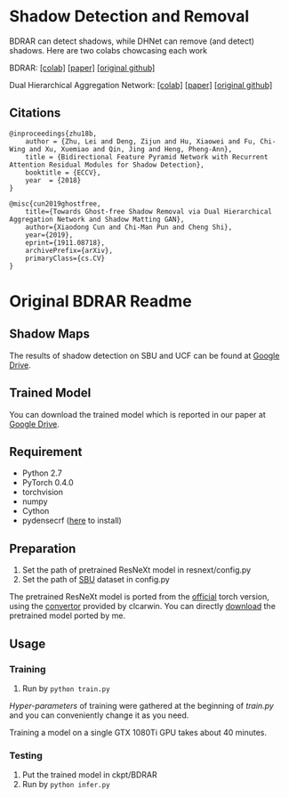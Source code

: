 # Shadow Detection and Removal

BDRAR can detect shadows, while DHNet can remove (and detect) shadows. Here are two colabs chowcasing each work

BDRAR:
[[colab]](https://colab.research.google.com/drive/1wrIWT3gG7pAWwbBbdI2MBPvZvWoQPT4G?usp=sharing)
[[paper]](https://openaccess.thecvf.com/content_ECCV_2018/papers/Lei_Zhu_Bi-directional_Feature_Pyramid_ECCV_2018_paper.pdf)
[[original github]](https://github.com/zijundeng/BDRAR)

Dual Hierarchical Aggregation Network:
[[colab]](https://colab.research.google.com/drive/1cJ_dsBUXFaFtjoZB9gDYeahjmysnvnTq#scrollTo=vKTxRib8UOSN)
[[paper]](https://arxiv.org/abs/1911.08718)
[[original github]](https://github.com/vinthony/ghost-free-shadow-removal)

## Citations
```
@inproceedings{zhu18b,   
    author = {Zhu, Lei and Deng, Zijun and Hu, Xiaowei and Fu, Chi-Wing and Xu, Xuemiao and Qin, Jing and Heng, Pheng-Ann},    
    title = {Bidirectional Feature Pyramid Network with Recurrent Attention Residual Modules for Shadow Detection},    
    booktitle = {ECCV},    
    year  = {2018}    
}
```
```
@misc{cun2019ghostfree,
    title={Towards Ghost-free Shadow Removal via Dual Hierarchical Aggregation Network and Shadow Matting GAN},
    author={Xiaodong Cun and Chi-Man Pun and Cheng Shi},
    year={2019},
    eprint={1911.08718},
    archivePrefix={arXiv},
    primaryClass={cs.CV}
}
```

# Original BDRAR Readme

## Shadow Maps
The results of shadow detection on SBU and UCF can be found at [Google Drive](https://drive.google.com/open?id=1Fhg5iuB2MSBtzklliXU65EwNbakfCkC1).

## Trained Model
You can download the trained model which is reported in our paper at [Google Drive](https://drive.google.com/open?id=1Cw3nUmWEmnTnAVXPn3xZYhQ_uzmWmsr7).

## Requirement
* Python 2.7
* PyTorch 0.4.0
* torchvision
* numpy
* Cython
* pydensecrf ([here](https://github.com/Andrew-Qibin/dss_crf) to install)

## Preparation
1. Set the path of pretrained ResNeXt model in resnext/config.py
2. Set the path of [SBU](https://www3.cs.stonybrook.edu/~cvl/dataset.html) dataset in config.py

The pretrained ResNeXt model is ported from the [official](https://github.com/facebookresearch/ResNeXt) torch version,
using the [convertor](https://github.com/clcarwin/convert_torch_to_pytorch) provided by clcarwin. 
You can directly [download](https://drive.google.com/open?id=1dnH-IHwmu9xFPlyndqI6MfF4LvH6JKNQ) the pretrained model ported by me.

## Usage

### Training
1. Run by ```python train.py```

*Hyper-parameters* of training were gathered at the beginning of *train.py* and you can conveniently 
change it as you need.

Training a model on a single GTX 1080Ti GPU takes about 40 minutes.

### Testing
1. Put the trained model in ckpt/BDRAR
2. Run by ```python infer.py```

